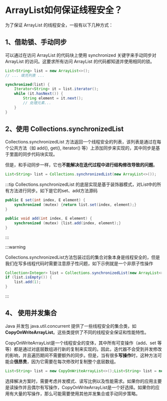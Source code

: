# ArrayList如何保证线程安全？

为了保证 ArrayList 的线程安全，一般有以下几种方式：

## 1、借助**锁**、手动同步

可以通过在访问 ArrayList 的代码块上使用 synchronized 关键字来手动同步对 ArrayList 的访问。这要求所有访问 ArrayList 的代码都知道并使用相同的锁。

```java
List<String> list = new ArrayList<>();
// ... 填充列表 ...

synchronized(list) {
    Iterator<String> it = list.iterator();
    while (it.hasNext()) {
        String element = it.next();
        // 处理元素...
    }
}
```

## 2、使用 **Collections.synchronizedList**

Collections.synchronizedList 方法返回一个线程安全的列表，该列表是通过在每个公共方法（如 add(), get(), iterator() 等）上添加同步来实现的，其中同步是基于里面的同步代码块实现。

但是，和手动同步一样，它也**不能解决在迭代过程中进行结构修改导致的问题**。

```java
List<String> list = Collections.synchronizedList(new ArrayList<>());
```

:::tip
Collections.synchronizedList 的底层实现是基于装饰器模式，对List中的所有方法进行同步。如下是它的set、add方法源码

```java
public E set(int index, E element) {
    synchronized (mutex) {return list.set(index, element);}
}

public void add(int index, E element) {
    synchronized (mutex) {list.add(index, element);}
}
```

:::

:::warning

Collections.synchronizedList方法包装过后的集合对象本身是线程安全的，但是我们在写多线程代码时需要注意原子性问题，如下示例就是一个非原子性操作

```java
Collection<Integer> list = Collections.synchronizedList(new ArrayList<>());
if (list.isEmpty()) {
    list.add(1);
}
```

:::


## **4、 使用并发集合**

Java 并发包 java.util.concurrent 提供了一些线程安全的集合类，如 **CopyOnWriteArrayList**。这些类提供了不同的线程安全保证和性能特性。

CopyOnWriteArrayList是一个线程安全的变体，其中所有可变操作（add、set 等等）都是通过对底层数组进行新的复制来实现的。因此，迭代器不会受到并发修改的影响，并且遍历期间不需要额外的同步。但是，当有很多**写操作**时，这种方法可能会**很昂贵**，因为它需要在每次修改时复制整个底层数组。

```java
List<String> list = new CopyOnWriteArrayList<>();List<String> list = new CopyOnWriteArrayList<>();
```

选择解决方案时，需要考虑并发模式、读写比例以及性能需求。如果你的应用主要是读操作并且偶尔有写操作，CopyOnWriteArrayList是一个好选择。如果你的应用有大量的写操作，那么可能需要使用其他并发集合或手动同步策略。

